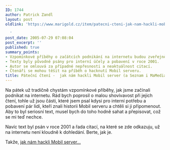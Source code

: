 ```yaml
---
ID: 1744
author: Patrick Zandl
layout: post
oldlink: 'https://www.marigold.cz/item/patecni-cteni-jak-nam-hackli-mobil-server-a-seznam-i-mamedia-taky

  '
post_date: 2005-07-29 07:08:04
post_excerpt: ''
published: true
summary_points:
- Vzpomínkové příběhy o začátcích podnikání na internetu budou zveřejněny v pátek.
- Texty byly původně psány pro interní účely a pobavení v roce 2001.
- Autor se omlouvá za případné nepřesnosti a neaktuálnost citací.
- Čtenáři se mohou těšit na příběh o hacknutí Mobil serveru.
title: Páteční čtení -  jak nám hackli Mobil server (a Seznam i MaMedia taky)
---
```


<p>Na pátek už tradičně chystám vzpomínkové příběhy, jak jsme začínali podnikat na internetu. Rád bych poprosil o malou shovívavost při jejich čtení, tohle už jsou části, které jsem psal kdysi pro interní potřebu a pobavení pár lidí, kteří znali historii Mobil serveru a chtěli si ji připomenout. Aby to byl seriosní text, musel bych do toho hodně sahat a přepisovat, což se mi teď nechce. </p>

<p>Navíc text byl psán v roce 2001 a řada citací, na které se zde odkazuju, už na internetu není kloudně k dohledání. Berte, jak je.</p>

<p>Takže, <a href="/item/jak-nam-hackli-mobil-server-a-taky-par-dalsich-serveru">jak nám hackli Mobil server...</a>
</p>